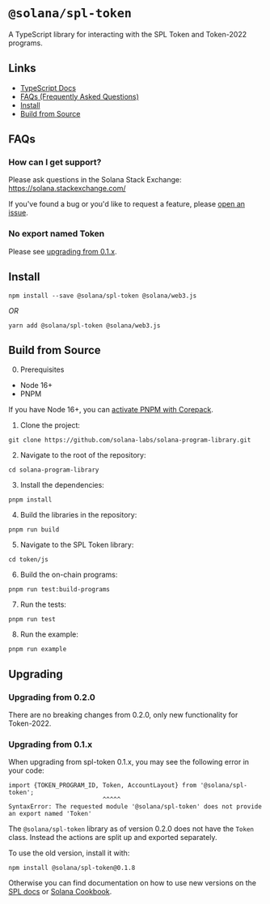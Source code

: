 # `@solana/spl-token`

A TypeScript library for interacting with the SPL Token and Token-2022 programs.

## Links

- [TypeScript Docs](https://solana-labs.github.io/solana-program-library/token/js/)
- [FAQs (Frequently Asked Questions)](#faqs)
- [Install](#install)
- [Build from Source](#build-from-source)

## FAQs

### How can I get support?

Please ask questions in the Solana Stack Exchange: https://solana.stackexchange.com/

If you've found a bug or you'd like to request a feature, please
[open an issue](https://github.com/solana-labs/solana-program-library/issues/new).

### No export named Token

Please see [upgrading from 0.1.x](#upgrading-from-01x).

## Install

```shell
npm install --save @solana/spl-token @solana/web3.js
```
_OR_
```shell
yarn add @solana/spl-token @solana/web3.js
```

## Build from Source

0. Prerequisites

* Node 16+
* PNPM

If you have Node 16+, you can [activate PNPM with Corepack](https://pnpm.io/installation#using-corepack).

1. Clone the project:
```shell
git clone https://github.com/solana-labs/solana-program-library.git
```

2. Navigate to the root of the repository:
```shell
cd solana-program-library
```

3. Install the dependencies:
```shell
pnpm install
```

4. Build the libraries in the repository:
```shell
pnpm run build
```

5. Navigate to the SPL Token library:
```shell
cd token/js
```

6. Build the on-chain programs:
```shell
pnpm run test:build-programs
```

7. Run the tests:
```shell
pnpm run test
```

8. Run the example:
```shell
pnpm run example
```

## Upgrading

### Upgrading from 0.2.0

There are no breaking changes from 0.2.0, only new functionality for Token-2022.

### Upgrading from 0.1.x

When upgrading from spl-token 0.1.x, you may see the following error in your code:

```
import {TOKEN_PROGRAM_ID, Token, AccountLayout} from '@solana/spl-token';
                          ^^^^^
SyntaxError: The requested module '@solana/spl-token' does not provide an export named 'Token'
```

The `@solana/spl-token` library as of version 0.2.0 does not have the `Token`
class. Instead the actions are split up and exported separately.

To use the old version, install it with:

```
npm install @solana/spl-token@0.1.8
```

Otherwise you can find documentation on how to use new versions on the
[SPL docs](https://spl.solana.com/token) or
[Solana Cookbook](https://solanacookbook.com/references/token.html).
